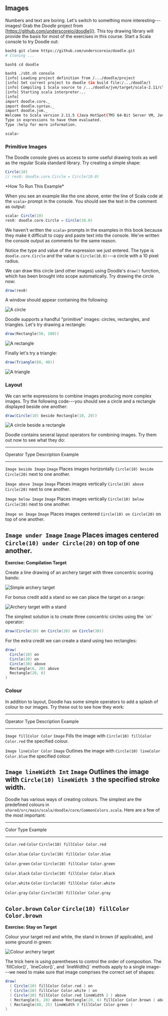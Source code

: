 ## Images

Numbers and text are boring.
Let's switch to something more interesting---images!
Grab the *Doodle* project from [https://github.com/underscoreio/doodle]().
This toy drawing library will provide the basis for
most of the exercises in this course.
Start a Scala console to try Doodle out:

~~~ bash
bash$ git clone https://github.com/underscoreio/doodle.git
# Cloning ...

bash$ cd doodle

bash$ ./sbt.sh console
[info] Loading project definition from /.../doodle/project
[info] Set current project to doodle (in build file:/.../doodle/)
[info] Compiling 1 Scala source to /.../doodle/jvm/target/scala-2.11/classes...
[info] Starting scala interpreter...
[info]
import doodle.core._
import doodle.syntax._
import doodle.jvm._
Welcome to Scala version 2.11.5 (Java HotSpot(TM) 64-Bit Server VM, Java 1.7.0_45).
Type in expressions to have them evaluated.
Type :help for more information.

scala>
~~~

### Primitive Images

The Doodle console gives us access to some useful drawing tools
as well as the regular Scala standard library.
Try creating a simple shape:

~~~ scala
Circle(10)
// res0: doodle.core.Circle = Circle(10.0)
~~~

<div class="callout callout-info">
*How To Run This Example*

When you see an example like the one above,
enter the line of Scala code at the `scala>` prompt in the console.
You should see the text in the comment as output:

~~~ scala
scala> Circle(10)
res0: doodle.core.Circle = Circle(10.0)
~~~

We haven't written the `scala>` prompts in the examples in this book
because they make it difficult to copy and paste text into the console.
We've written the console output as comments for the same reason.
</div>

Notice the type and value of the expression we just entered.
The type is `doodle.core.Circle`
and the value is `Circle(10.0)`---a circle with a 10 pixel radius.

We can draw this circle (and other images) using Doodle's `draw()` function,
which has been brought into scope automatically.
Try drawing the circle now:

~~~ scala
draw(res0)
~~~

A window should appear containing the following:

![A circle](src/pages/expressions/circle.png)

Doodle supports a handful "primitive" images:
circles, rectangles, and triangles.
Let's try drawing a rectangle:

~~~ scala
draw(Rectangle(50, 100))
~~~

![A rectangle](src/pages/expressions/rectangle.png)

Finally let's try a triangle:

~~~ scala
draw(Triangle(60, 40))
~~~

![A triangle](src/pages/expressions/triangle.png)

### Layout

We can write expressions to combine images producing more complex images.
Try the following code---you should see a circle and a rectangle
displayed beside one another:

~~~ scala
draw(Circle(10) beside Rectangle(10, 20))
~~~

![A circle beside a rectangle](src/pages/expressions/circle-beside-rectangle.png)

Doodle contains several layout operators for combining images.
Try them out now to see what they do:

----------------------------------------------------------------------------------------
Operator              Type    Description                Example
--------------------- ------- -------------------------- -------------------------------
`Image beside Image`  `Image` Places images horizontally `Circle(10) beside Circle(20)`
                              next to one another.

`Image above Image`   `Image` Places images vertically   `Circle(10) above Circle(20)`
                              next to one another.

`Image below Image`   `Image` Places images vertically   `Circle(10) below Circle(20)`
                              next to one another.

`Image on Image`      `Image` Places images centered     `Circle(10) on Circle(20)`
                              on top of one another.

`Image under Image`   `Image` Places images centered     `Circle(10) under Circle(20)`
                              on top of one another.
----------------------------------------------------------------------------------------

**Exercise: Compilation Target**

Create a line drawing of an archery target with three concentric scoring bands:

![Simple archery target](src/pages/expressions/target1.png)

For bonus credit add a stand so we can place the target on a range:

![Archery target with a stand](src/pages/expressions/target2.png)

<div class="solution">
The simplest solution is to create three concentric circles using the `on` operator:

~~~ scala
draw(Circle(10) on Circle(20) on Circle(30))
~~~

For the extra credit we can create a stand using two rectangles:

~~~ scala
draw(
  Circle(10) on
  Circle(20) on
  Circle(30) above
  Rectangle(6, 20) above
  Rectangle(20, 6)
)
~~~
</div>

### Colour

In addition to layout, Doodle has some simple operators
to add a splash of colour to our images.
Try these out to see how they work:

---------------------------------------------------------------------------------------------
Operator                Type    Description                 Example
----------------------- ------- --------------------------- ---------------------------------
`Image fillColor Color` `Image` Fills the image with        `Circle(10) fillColor Color.red`
                                the specified colour.

`Image lineColor Color` `Image` Outlines the image with     `Circle(10) lineColor Color.blue`
                                the specified colour.

`Image lineWidth Int`   `Image` Outlines the image with     `Circle(10) lineWidth 3`
                                the specified stroke width.
---------------------------------------------------------------------------------------------

Doodle has various ways of creating colours.
The simplest are the predefined colours in
`shared/src/main/scala/doodle/core/CommonColors.scala`.
Here are a few of the most important:

------------------------------------------------------------------
Color                   Type    Example
----------------------- ------- ----------------------------------
`Color.red`             `Color` `Circle(10) fillColor Color.red`

`Color.blue`            `Color` `Circle(10) fillColor Color.blue`

`Color.green`           `Color` `Circle(10) fillColor Color.green`

`Color.black`           `Color` `Circle(10) fillColor Color.black`

`Color.white`           `Color` `Circle(10) fillColor Color.white`

`Color.gray`            `Color` `Circle(10) fillColor Color.gray`

`Color.brown`           `Color` `Circle(10) fillColor Color.brown`
------------------------------------------------------------------

**Exercise: Stay on Target**

Colour your target red and white, the stand in brown (if applicable),
and some ground in green:

![Colour archery target](src/pages/expressions/target3.png)

<div class="solution">
The trick here is using parentheses to control the order of composition.
The `fillColor()`, `lineColor()`, and `lineWidth()` methods
apply to a single image---we need to make sure that image
comprises the correct set of shapes:

~~~ scala
draw(
  ( Circle(10) fillColor Color.red ) on
  ( Circle(20) fillColor Color.white ) on
  ( Circle(30) fillColor Color.red lineWidth 2 ) above
  ( Rectangle(6, 20) above Rectangle(20, 6) fillColor Color.brown ) above
  ( Rectangle(80, 25) lineWidth 0 fillColor Color.green )
)
~~~
</div>
